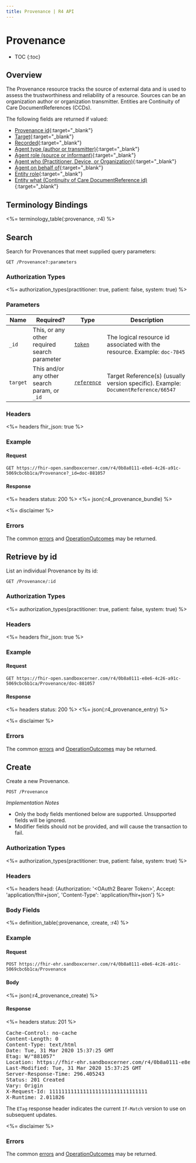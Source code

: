 ```yaml
---
title: Provenance | R4 API
---
```


# Provenance

* TOC
{:toc}

## Overview

The Provenance resource tracks the source of external data and is used to assess the trustworthiness and reliability of a resource. Sources can be an organization author or organization transmitter.  Entities are Continuity of Care DocumentReferences (CCDs).

The following fields are returned if valued:

* [Provenance id](http://hl7.org/fhir/R4/resource-definitions.html#Resource.id){:target="_blank"}
* [Target](http://hl7.org/fhir/R4/provenance-definitions.html#Provenance.target){:target="_blank"}
* [Recorded](http://hl7.org/fhir/R4/provenance-definitions.html#Provenance.recorded){:target="_blank"}
* [Agent type (author or transmitter)](http://hl7.org/fhir/R4/provenance-definitions.html#Provenance.agent.type){:target="_blank"}
* [Agent role (source or informant)](http://hl7.org/fhir/R4/provenance-definitions.html#Provenance.agent.role){:target="_blank"}
* [Agent who (Practitioner, Device, or Organization)](http://hl7.org/fhir/R4/provenance-definitions.html#Provenance.agent.who){:target="_blank"}
* [Agent on behalf of](http://hl7.org/fhir/R4/provenance-definitions.html#Provenance.agent.onBehalfOf){:target="_blank"}
* [Entity role](http://hl7.org/fhir/R4/provenance-definitions.html#Provenance.entity.role){:target="_blank"}
* [Entity what (Continuity of Care DocumentReference id)](http://hl7.org/fhir/R4/provenance-definitions.html#Provenance.entity.what){:target="_blank"}

## Terminology Bindings

<%= terminology_table(:provenance, :r4) %>

## Search

Search for Provenances that meet supplied query parameters:

    GET /Provenance?:parameters

### Authorization Types

<%= authorization_types(practitioner: true, patient: false, system: true) %>

### Parameters

 Name         | Required? | Type          | Description
--------------|-----------|---------------|-----------------------------------------------------------------------------------------------------------------------------------------------
 `_id`        | This, or any other required search parameter | [`token`]     | The logical resource id associated with the resource. Example: `doc-7845`
 `target`     | This and/or any other search param, or `_id` | [`reference`] | Target Reference(s) (usually version specific). Example: `DocumentReference/66547`

### Headers

<%= headers fhir_json: true %>

### Example

#### Request

    GET https://fhir-open.sandboxcerner.com/r4/0b8a0111-e8e6-4c26-a91c-5069cbc6b1ca/Provenance?_id=doc-881057

#### Response

<%= headers status: 200 %>
<%= json(:r4_provenance_bundle) %>

<%= disclaimer %>

### Errors

The common [errors] and [OperationOutcomes] may be returned.

## Retrieve by id

List an individual Provenance by its id:

    GET /Provenance/:id

### Authorization Types

<%= authorization_types(practitioner: true, patient: false, system: true) %>

### Headers

<%= headers fhir_json: true %>

### Example

#### Request

    GET https://fhir-open.sandboxcerner.com/r4/0b8a0111-e8e6-4c26-a91c-5069cbc6b1ca/Provenance/doc-881057

#### Response

<%= headers status: 200 %>
<%= json(:r4_provenance_entry) %>

<%= disclaimer %>

### Errors

The common [errors] and [OperationOutcomes] may be returned.

## Create

Create a new Provenance.

    POST /Provenance

_Implementation Notes_

* Only the body fields mentioned below are supported. Unsupported fields will be ignored.
* Modifier fields should not be provided, and will cause the transaction to fail.

### Authorization Types

<%= authorization_types(practitioner: true, patient: false, system: true) %>

### Headers

<%= headers head: {Authorization: '&lt;OAuth2 Bearer Token>', Accept: 'application/fhir+json', 'Content-Type': 'application/fhir+json'} %>

### Body Fields

<%= definition_table(:provenance, :create, :r4) %>

### Example

#### Request

    POST https://fhir-ehr.sandboxcerner.com/r4/0b8a0111-e8e6-4c26-a91c-5069cbc6b1ca/Provenance

#### Body

<%= json(:r4_provenance_create) %>

#### Response

<%= headers status: 201 %>
<pre class="terminal">
Cache-Control: no-cache
Content-Length: 0
Content-Type: text/html
Date: Tue, 31 Mar 2020 15:37:25 GMT
Etag: W/"881057"
Location: https://fhir-ehr.sandboxcerner.com/r4/0b8a0111-e8e6-4c26-a91c-5069cbc6b1ca/Provenance/doc-881057
Last-Modified: Tue, 31 Mar 2020 15:37:25 GMT
Server-Response-Time: 296.405243
Status: 201 Created
Vary: Origin
X-Request-Id: 11111111111111111111111111111111
X-Runtime: 2.011826
</pre>

The `ETag` response header indicates the current `If-Match` version to use on subsequent updates.

<%= disclaimer %>

### Errors

The common [errors] and [OperationOutcomes] may be returned.

[`reference`]: https://hl7.org/fhir/r4/search.html#reference
[`token`]: https://hl7.org/fhir/R4/search.html#token
[errors]: ../../#client-errors
[OperationOutcomes]: https://hl7.org/fhir/R4/operationoutcome.html
